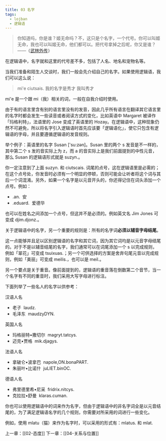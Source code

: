 ```yaml
---
title: 03 名字
tags:
  - lojban
  - 逻辑语
---
```

> 你知道吗，你是谁？姬无命吗？不，这只是个名字，一个代号。你可以叫姬无命，我也可以叫姬无命，他们都可以。把代号拿掉之后呢，你又是谁？
> ——《[武林外传](https://youtu.be/2mOCbJjmv58?si=oiEo_lbQcPdZ0IsY)》

在逻辑语中，名字就和这里的代号差不多，包括了人名、地名和宠物名等。

当我们准备和陌生人交谈时，我们一般会先介绍自己的名字。如果使用逻辑语，我们可以这么说：

> mi'e ciutsais.
> 我的名字是秀才
> 我叫秀才

mi'e 是一个跟 mi（我）相关的词，一般在自我介绍时使用。

由于有的语言里含有别的语言里没有的发音，因此几乎所有语言在翻译其它语言里的名字时都会发生一些读音或者阅读方式的变化，比如英语中 Margaret 被译作「玛格利特」，法语里的 Jose 变成了英语里的 Hozay。在逻辑语中，这种现象仍然不可避免，所以将名字引入逻辑语时首先应该要「逻辑语化」，使它只包含有逻辑语的字母，并且要遵循逻辑语的发音规则。

举个例子：英语里的名字 Susan ['su:zən]。Susan 里的两个 s 发音是不一样的，其中第二个 s 发的音实际上为 z，而 a 的音实际上是我们前面提到的中性元音，那么 Susan 的逻辑语形式就是 suzyn.。

你一定注意到了上面 suzyn. 和 ciutscais. 词尾的点号，这在逻辑语里是必需的；在这个点号处，你发音时必须有一个明显的停顿，否则可能会让听者将这个词与其后一个词混淆。另外，如果一个名字是以元音开头的，你还得记住在词头添加一个点号。例如：

- .an.  安
- .eduard.  爱德华

也可以在姓名之间添加一个点号，但这并不是必须的。例如英文名 Jim Jones 可变成 djim.djonz.。

关于逻辑语中的名字，另一个重要的规则是：所有的名字词**必须以辅音字母结尾**。

这一点能够并且足以区别逻辑语的名字和其它词，因为其它词均是以元音字母结尾的。对于不是以辅音结尾的名字，我们通常可以在词尾添加一个 s 以完成规则，例如「翠花」可变成 tsuixuas.；另一个可供选择的方案是舍弃句尾元音以完成规则，例如「美丽」可变成 meilis.，也可以是 meil.。

另一个要点是关于重音。像前面提到的，逻辑语的重音落在倒数第二个音节，当一个名字有不同的重音时，我们采用大写字母进行标注。

下面列举了一些名人的名字以供参考：

汉语人名

- 老子  laudz.
- 毛泽东  maudzyDYN.

英国人名

- 玛格丽特•撒切尔  magryt.tatcys.
- 迈克•贾格  mik.djagys.

法语人名

- 拿破仑•波拿巴  napole,ON.bonaPART.
- 朱丽叶•比诺什  juLIET.binOC.

德语人名

- 弗里德里希•尼采  fridrix.nitcys.
- 克拉拉•舒曼  klaras.cuman.

你也可以使用逻辑语中的词来作为名字，但由于逻辑语中的非名字词全是以元音结尾的，为了满足逻辑语名字的几个规则，你需要对所采用的词进行一些变化。

例如，使用 mlatu（猫）来作为名字时，可以采用的形式有：mlatus. 和 mlat.

上一章：[[02-态度]]
下一章：[[04-关系与位置]]